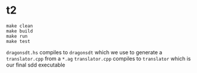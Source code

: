 # t2

```
make clean
make build
make run
make test
```

`dragonsdt.hs` compiles to `dragonsdt` which we use to generate a `translator.cpp` from a `*.ag`
`translator.cpp` compiles to `translator` which is our final sdd executable